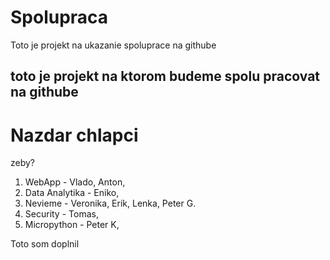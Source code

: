# Spolupraca
Toto je projekt na ukazanie spoluprace na githube

## toto je projekt na ktorom budeme spolu pracovat na githube


Nazdar chlapci 
=======
zeby? 

1. WebApp - Vlado, Anton, 
2. Data Analytika - Eniko, 
3. Nevieme - Veronika, Erik, Lenka, Peter G.
4. Security - Tomas, 
5. Micropython - Peter K, 

Toto som doplnil